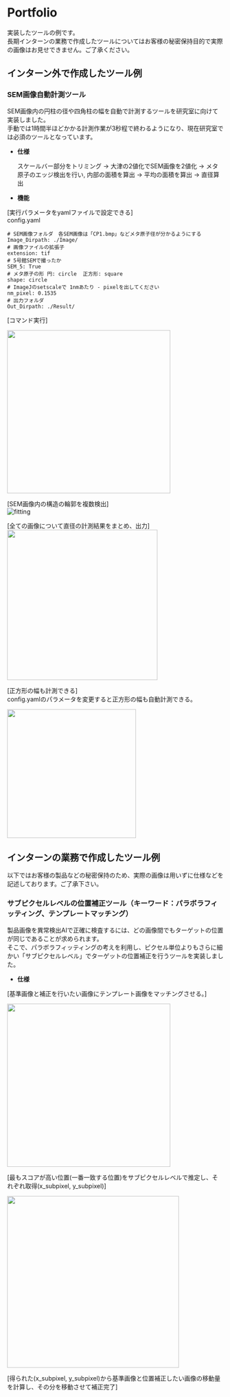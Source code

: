 # Portfolio
実装したツールの例です。  
長期インターンの業務で作成したツールについてはお客様の秘密保持目的で実際の画像はお見せできません。ご了承ください。
## インターン外で作成したツール例
### SEM画像自動計測ツール
SEM画像内の円柱の径や四角柱の幅を自動で計測するツールを研究室に向けて実装しました。  
手動では1時間半ほどかかる計測作業が3秒程で終わるようになり、現在研究室では必須のツールとなっています。  
- **仕様**  
  
  スケールバー部分をトリミング → 大津の2値化でSEM画像を2値化 → メタ原子のエッジ検出を行い, 内部の面積を算出 → 平均の面積を算出 → 直径算出  
    
- **機能**  
  
[実行パラメータをyamlファイルで設定できる]  
config.yaml  
```
# SEM画像フォルダ　各SEM画像は「CP1.bmp」などメタ原子径が分かるようにする
Image_Dirpath: ./Image/ 
# 画像ファイルの拡張子
extension: tif
# 5号館SEMで撮ったか
SEM_5: True
# メタ原子の形 円: circle  正方形: square
shape: circle
# ImageJのsetscaleで 1nmあたり - pixelを出してください
nm_pixel: 0.1535 
# 出力フォルダ
Out_Dirpath: ./Result/
```  
  
[コマンド実行]  
  
<img src="https://user-images.githubusercontent.com/75115602/150537147-27237994-d763-43f8-853b-da3332fadd04.png" width="380px">
  
[SEM画像内の構造の輪郭を複数検出]  
![fitting](https://user-images.githubusercontent.com/75115602/150671276-47b905ee-35e4-4012-bc6c-c1eb7efb6c5e.png)  
  
[全ての画像について直径の計測結果をまとめ、出力]  
<img src="https://user-images.githubusercontent.com/75115602/150671293-cd4598e0-e72d-4ed0-a428-3b47bf062e8c.png" width="350px">  
  
[正方形の幅も計測できる]  
config.yamlのパラメータを変更すると正方形の幅も自動計測できる。  
  
<img src="https://user-images.githubusercontent.com/75115602/150893197-89a7e244-3d63-48fc-bfe2-2fbfd85c3d30.jpg" width="300px">  
  
## インターンの業務で作成したツール例  
以下ではお客様の製品などの秘密保持のため、実際の画像は用いずに仕様などを記述しております。ご了承下さい。  
  
### サブピクセルレベルの位置補正ツール（キーワード：パラボラフィッティング、テンプレートマッチング）  
製品画像を異常検出AIで正確に検査するには、どの画像間でもターゲットの位置が同じであることが求められます。  
そこで、パラボラフィッティングの考えを利用し、ピクセル単位よりもさらに細かい「サブピクセルレベル」でターゲットの位置補正を行うツールを実装しました。  
  
- **仕様**  
  
[基準画像と補正を行いたい画像にテンプレート画像をマッチングさせる。]  
  
<img src="https://user-images.githubusercontent.com/75115602/157582120-27133d26-c902-43a7-aa10-356740707044.png" width="380px">  
  
[最もスコアが高い位置(一番一致する位置)をサブピクセルレベルで推定し、それぞれ取得(x_subpixel, y_subpixel)]  
  
<img src="https://user-images.githubusercontent.com/75115602/157582544-cb26b193-1ae8-4d7d-a9da-a66d5578fdd0.png" width="400px">
  
[得られた(x_subpixel, y_subpixel)から基準画像と位置補正したい画像の移動量を計算し、その分を移動させて補正完了]
